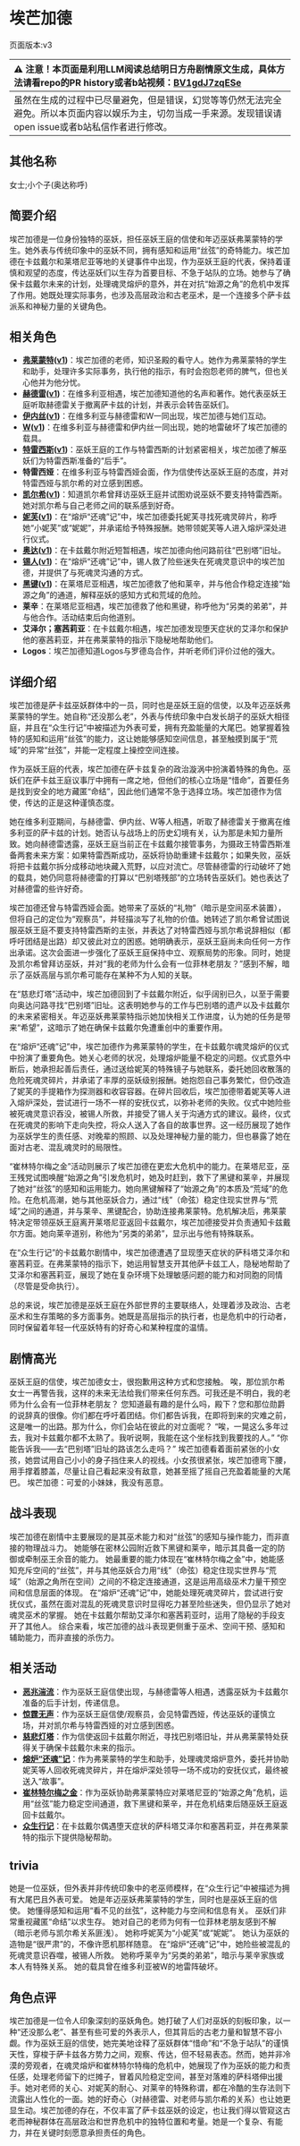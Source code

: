 # 埃芒加德
页面版本:v3
 

| :warning: 注意！本页面是利用LLM阅读总结明日方舟剧情原文生成，具体方法请看repo的PR history或者b站视频：[BV1gdJ7zqESe](https://www.bilibili.com/video/BV1gdJ7zqESe/)         |
|:----------------------------|
| 虽然在生成的过程中已尽量避免，但是错误，幻觉等等仍然无法完全避免。所以本页面内容以娱乐为主，切勿当成一手来源。发现错误请open issue或者b站私信作者进行修改。|



## 其他名称
女士;小个子(奥达称呼)
## 简要介绍
埃芒加德是一位身份独特的巫妖，担任巫妖王庭的信使和年迈巫妖弗莱蒙特的学生。她外表与传统印象中的巫妖不同，拥有感知和运用“丝弦”的奇特能力。埃芒加德在卡兹戴尔和莱塔尼亚等地的关键事件中出现，作为巫妖王庭的代表，保持着谨慎和观望的态度，传达巫妖们以生存为首要目标、不急于站队的立场。她参与了确保卡兹戴尔未来的计划，处理魂灵熔炉的意外，并在对抗“始源之角”的危机中发挥了作用。她既处理实际事务，也涉及高层政治和古老巫术，是一个连接多个萨卡兹派系和神秘力量的关键角色。
## 相关角色
-   **[弗莱蒙特](extended_char_fu_lai_meng_te.md)([v1](../chars/extended_char_fu_lai_meng_te.md))**：埃芒加德的老师，知识圣殿的看守人。她作为弗莱蒙特的学生和助手，处理许多实际事务，执行他的指示，有时会抱怨老师的脾气，但也关心他并为他分忧。
-   **[赫德雷](char_4088_hodrer.md)([v1](../chars/char_4088_hodrer.md))**：在维多利亚相遇，埃芒加德知道他的名声和著作。她代表巫妖王庭听取赫德雷关于撤离萨卡兹的计划，并表示会转告巫妖们。
-   **[伊内丝](char_4087_ines.md)([v1](../chars/char_4087_ines.md))**：在维多利亚与赫德雷和W一同出现，埃芒加德与她们互动。
-   **[W](char_113_cqbw.md)([v1](../chars/char_113_cqbw.md))**：在维多利亚与赫德雷和伊内丝一同出现，她的地雷破坏了埃芒加德的载具。
-   **[特雷西斯](extended_char_te_lei_xi_si.md)([v1](../chars/extended_char_te_lei_xi_si.md))**：巫妖王庭的工作与特雷西斯的计划紧密相关，埃芒加德了解巫妖们为特雷西斯准备的“后手”。
-   **特雷西娅**：在维多利亚与特雷西娅会面，作为信使传达巫妖王庭的态度，并对特雷西娅与凯尔希的对立感到困惑。
-   **[凯尔希](char_003_kalts.md)([v1](../chars/char_003_kalts.md))**：知道凯尔希曾拜访巫妖王庭并试图劝说巫妖不要支持特雷西斯。她对凯尔希与自己老师之间的联系感到好奇。
-   **[妮芙](char_4146_nymph.md)([v1](../chars/char_4146_nymph.md))**：在“熔炉“还魂”记”中，埃芒加德委托妮芙寻找死魂灵碎片，称呼她“小妮芙”或“妮妮”，并承诺给予特殊报酬。她带领妮芙等人进入熔炉深处进行仪式。
-   **[奥达](char_4131_odda.md)([v1](../chars/char_4131_odda.md))**：在卡兹戴尔附近短暂相遇，埃芒加德向他问路前往“巴别塔”旧址。
-   **[锡人](char_4151_tinman.md)([v1](../chars/char_4151_tinman.md))**：在“熔炉“还魂”记”中，锡人救了险些迷失在死魂灵意识中的埃芒加德，并提供了与死魂灵沟通的方式。
-   **[黑键](char_4046_ebnhlz.md)([v1](../chars/char_4046_ebnhlz.md))**：在莱塔尼亚相遇，埃芒加德救了他和莱辛，并与他合作稳定连接“始源之角”的通道，解释巫妖的感知方式和荒域的危险。
-   **莱辛**：在莱塔尼亚相遇，埃芒加德救了他和黑键，称呼他为“另类的弟弟”，并与他合作。活动结束后向他道别。
-   **艾泽尔；塞茜莉亚**：在卡兹戴尔相遇，埃芒加德发现堕天症状的艾泽尔和保护他的塞茜莉亚，并在弗莱蒙特的指示下隐秘地帮助他们。
-   **Logos**：埃芒加德知道Logos与罗德岛合作，并听老师们评价过他的强大。
## 详细介绍
埃芒加德是萨卡兹巫妖群体中的一员，同时也是巫妖王庭的信使，以及年迈巫妖弗莱蒙特的学生。她自称“还没那么老”，外表与传统印象中白发长胡子的巫妖大相径庭，并且在“众生行记”中被描述为外表可爱，拥有充盈能量的大尾巴。她掌握着独特的感知和运用“丝弦”的能力，这让她能够感知空间信息，甚至触摸到属于“荒域”的异常“丝弦”，并能一定程度上操控空间连接。

作为巫妖王庭的代表，埃芒加德在萨卡兹复杂的政治漩涡中扮演着特殊的角色。巫妖们在萨卡兹王庭议事厅中拥有一席之地，但他们的核心立场是“惜命”，首要任务是找到安全的地方藏匿“命结”，因此他们通常不急于选择立场。埃芒加德作为信使，传达的正是这种谨慎态度。

她在维多利亚期间，与赫德雷、伊内丝、W等人相遇，听取了赫德雷关于撤离在维多利亚的萨卡兹的计划。她否认与战场上的历史幻境有关，认为那是未知力量所致。她向赫德雷透露，巫妖王庭当前正在卡兹戴尔接管事务，为摄政王特雷西斯准备两套未来方案：如果特雷西斯成功，巫妖将协助重建卡兹戴尔；如果失败，巫妖将把卡兹戴尔拆分成移动地块藏入荒野，以应对流亡。尽管赫德雷的行动破坏了她的载具，她仍同意将赫德雷的打算以“巴别塔残部”的立场转告巫妖们。她也表达了对赫德雷的些许好奇。

埃芒加德还曾与特雷西娅会面。她带来了巫妖的“礼物”（暗示是空间巫术装置），但将自己的定位为“观察员”，并轻描淡写了礼物的价值。她转述了凯尔希曾试图说服巫妖王庭不要支持特雷西斯的主张，并表达了对特雷西娅与凯尔希说辞相似（都呼吁团结是出路）却又彼此对立的困惑。她明确表示，巫妖王庭尚未向任何一方作出承诺。这次会面进一步强化了巫妖王庭保持中立、观察局势的形象。同时，她提及凯尔希曾拜访巫妖，并对“我的老师为什么会有一位菲林老朋友？”感到不解，暗示了巫妖高层与凯尔希可能存在某种不为人知的关联。

在“慈悲灯塔”活动中，埃芒加德回到了卡兹戴尔附近，似乎阔别已久，以至于需要向奥达问路寻找“巴别塔”旧址。这表明她参与的工作与巴别塔的遗产以及卡兹戴尔的未来紧密相关。年迈巫妖弗莱蒙特指示她加快相关工作进度，认为她的任务是带来“希望”，这暗示了她在确保卡兹戴尔免遭重创中的重要作用。

在“熔炉“还魂”记”中，埃芒加德作为弗莱蒙特的学生，在卡兹戴尔魂灵熔炉的仪式中扮演了重要角色。她关心老师的状况，处理熔炉能量不稳定的问题。仪式意外中断后，她承担起善后责任，通过送给妮芙的特殊镜子与她联系，委托她回收散落的危险死魂灵碎片，并承诺了丰厚的巫妖级别报酬。她抱怨自己事务繁忙，但仍改造了妮芙的手提箱作为探测器和收容容器。在碎片回收后，埃芒加德带着妮芙等人进入熔炉深处，尝试进行一场不一样的安抚仪式，以弥补老师的失败。仪式中她险些被死魂灵意识吞没，被锡人所救，并接受了锡人关于沟通方式的建议。最终，仪式在死魂灵的影响下走向失控，将众人送入了各自的故事世界。这一经历展现了她作为巫妖学生的责任感、对晚辈的照顾、以及处理神秘力量的能力，但也暴露了她在面对古老、混乱魂灵时的局限性。

“崔林特尔梅之金”活动则展示了埃芒加德在更宏大危机中的能力。在莱塔尼亚，巫王残党试图唤醒“始源之角”引发危机时，她及时赶到，救下了黑键和莱辛，并展现了她对“丝弦”的感知和运用能力。她向黑键解释了“始源之角”的本质及“荒域”的危险。在危机高潮，她与其他巫妖合力，通过“线”（命弦）稳定住现实世界与“荒域”之间的通道，并与莱辛、黑键配合，协助连接弗莱蒙特。危机解决后，弗莱蒙特决定带领巫妖王庭离开莱塔尼亚返回卡兹戴尔，埃芒加德接受并负责通知卡兹戴尔方面。她向莱辛道别，称他为“另类的弟弟”，显示出与他有特殊联系。

在“众生行记”的卡兹戴尔剧情中，埃芒加德遭遇了显现堕天症状的萨科塔艾泽尔和塞茜莉亚。在弗莱蒙特的指示下，她运用智慧支开其他萨卡兹工人，隐秘地帮助了艾泽尔和塞茜莉亚，展现了她在复杂环境下处理敏感问题的能力和对同胞的同情（尽管是受命执行）。

总的来说，埃芒加德是巫妖王庭在外部世界的主要联络人，处理着涉及政治、古老巫术和生存策略的多方面事务。她既是高层指示的执行者，也是危机中的行动者，同时保留着年轻一代巫妖特有的好奇心和某种程度的温情。
## 剧情高光
巫妖王庭的信使，埃芒加德女士，很抱歉用这种方式和您接触。
唉，那位凯尔希女士一再警告我，这样的未来无法给我们带来任何东西。可我还是不明白，我的老师为什么会有一位菲林老朋友？
您知道最有趣的是什么吗，殿下？您和那位勋爵的说辞真的很像。你们都在呼吁着团结。你们都告诉我，在即将到来的灾难之前，这是唯一的出路。那为什么，你们会站在彼此的对立面呢？
“唉，一晃这么多年过去，我对卡兹戴尔都不太熟了。我听说啊，我能在这个坐标找到我要找的人。” “你能告诉我——去“巴别塔”旧址的路该怎么走吗？”
埃芒加德看着面前紧张的小女孩，她尝试用自己小小的身子挡住来人的视线。小女孩很紧张，埃芒加德弯下腰，用手撑着膝盖，尽量让自己看起来没有敌意，她甚至摇了摇自己充盈着能量的大尾巴。
埃芒加德：可爱的小妹妹，我没有恶意。
## 战斗表现
埃芒加德在剧情中主要展现的是其巫术能力和对“丝弦”的感知与操作能力，而非直接的物理战斗力。
她能够在密林公园附近救下黑键和莱辛，暗示其具备一定的防御或牵制巫王余音的能力。
她最重要的能力体现在“崔林特尔梅之金”中，她能感知充斥空间的“丝弦”，并与其他巫妖合力用“线”（命弦）稳定住现实世界与“荒域”（始源之角所在空间）之间的不稳定连接通道，这是运用高级巫术力量干预空间和信息层面的体现。
在“熔炉“还魂”记”中，她能处理死魂灵碎片，尝试进行安抚仪式，虽然在面对混乱的死魂灵意识时显得吃力甚至险些迷失，但仍显示了她对魂灵巫术的掌握。
她在卡兹戴尔帮助艾泽尔和塞茜莉亚时，运用了隐秘的手段支开了其他人。
综合来看，埃芒加德的战斗表现更侧重于巫术、空间干预、感知和辅助能力，而非直接的杀伤力。
## 相关活动
-   **[恶兆湍流](../stories/main_13.md)**：作为巫妖王庭信使出现，与赫德雷等人相遇，透露巫妖为卡兹戴尔准备的后手计划，传递信息。
-   **[惊霆无声](../stories/main_12.md)**：作为巫妖王庭信使/观察员，会见特雷西娅，传达巫妖的谨慎立场，并对凯尔希与特雷西娅的对立感到困惑。
-   **[慈悲灯塔](../stories/main_14.md)**：作为信使返回卡兹戴尔附近，寻找巴别塔旧址，并从弗莱蒙特处获得关于确保卡兹戴尔未来的指示。
-   **[熔炉“还魂”记](../stories/act17mini.md)**：作为弗莱蒙特的学生和助手，处理魂灵熔炉意外，委托并协助妮芙等人回收死魂灵碎片，并在熔炉深处领导一场不成功的安抚仪式，最终被送入“故事”。
-   **[崔林特尔梅之金](../stories/act29side.md)**：作为巫妖协助弗莱蒙特应对莱塔尼亚的“始源之角”危机，运用“丝弦”能力稳定空间通道，救下黑键和莱辛，并在危机结束后随巫妖王庭返回卡兹戴尔。
-   **[众生行记](../stories/act42side.md)**：在卡兹戴尔偶遇堕天症状的萨科塔艾泽尔和塞茜莉亚，并在弗莱蒙特的指示下提供隐秘帮助。
## trivia
她是一位巫妖，但外表并非传统印象中的老巫师模样，在“众生行记”中被描述为拥有大尾巴且外表可爱。
她是年迈巫妖弗莱蒙特的学生，同时也是巫妖王庭的信使。
她懂得感知和运用“看不见的丝弦”，这种能力与空间和信息有关。
巫妖们非常重视藏匿“命结”以求生存。
她对自己的老师为何有一位菲林老朋友感到不解（暗示老师与凯尔希关系匪浅）。
她称呼妮芙为“小妮芙”或“妮妮”。
她认为巫妖的造物是“很严肃”的，不像许愿机那样随意。
在“熔炉“还魂”记”中，她险些被混乱的死魂灵意识吞噬，被锡人所救。
她称呼莱辛为“另类的弟弟”，暗示与莱辛家族或本人有特殊关系。
她的载具曾在维多利亚被W的地雷阵破坏。
## 角色点评
埃芒加德是一位令人印象深刻的巫妖角色。她打破了人们对巫妖的刻板印象，以一种“还没那么老”、甚至有些可爱的外表示人，但其背后的古老力量和智慧不容小觑。作为巫妖王庭的信使，她完美地诠释了巫妖群体“惜命”和“不急于站队”的谨慎天性，穿梭于萨卡兹各方势力之间，观察、传达，但不轻易表态。然而，她并非冷漠的旁观者，在魂灵熔炉和崔林特尔特梅的危机中，她展现了作为巫妖的能力和责任感，处理老师留下的烂摊子，冒着风险稳定空间，甚至对落难的萨科塔伸出援手。她对老师的关心、对妮芙的耐心、对莱辛的特殊称谓，都在冷酷的生存法则下流露出人性化的一面。她的好奇心（对赫德雷、对老师与凯尔希的关系）也让她更显生动。埃芒加德的存在，不仅丰富了萨卡兹巫妖的设定，也让我们得以管窥这古老而神秘群体在高层政治和世界危机中的独特位置和考量。她是一个复杂、有能力，并在关键时刻愿意承担责任的角色。